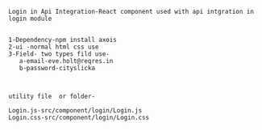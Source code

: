     Login in Api Integration-React component used with api intgration in login module


    1-Dependency-npm install axois
    2-ui -normal html css use
    3-Field- two types fild use-
       a-email-eve.holt@reqres.in
       b-password-cityslicka

    

    utility file  or folder-

    Login.js-src/component/login/Login.js
    Login.css-src/component/login/Login.css